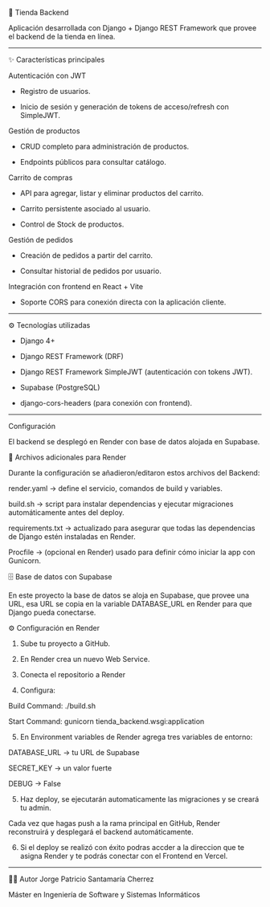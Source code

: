 🛒 Tienda Backend

Aplicación desarrollada con Django + Django REST Framework que provee el backend de la tienda en línea.

---

✨ Características principales

Autenticación con JWT

- Registro de usuarios.

- Inicio de sesión y generación de tokens de acceso/refresh con SimpleJWT.


Gestión de productos

- CRUD completo para administración de productos.

- Endpoints públicos para consultar catálogo.


Carrito de compras

- API para agregar, listar y eliminar productos del carrito.

- Carrito persistente asociado al usuario.

- Control de Stock de productos.


Gestión de pedidos

- Creación de pedidos a partir del carrito.

- Consultar historial de pedidos por usuario.


Integración con frontend en React + Vite

- Soporte CORS para conexión directa con la aplicación cliente.


---

⚙️ Tecnologías utilizadas 

- Django 4+

- Django REST Framework (DRF)

- Django REST Framework SimpleJWT (autenticación con tokens JWT).

- Supabase (PostgreSQL) 

- django-cors-headers (para conexión con frontend).

---

Configuración 

El backend se desplegó en Render con base de datos alojada en Supabase.


📂 Archivos adicionales para Render

Durante la configuración se añadieron/editaron estos archivos del Backend:

render.yaml → define el servicio, comandos de build y variables.

build.sh → script para instalar dependencias y ejecutar migraciones automáticamente antes del deploy.

requirements.txt → actualizado para asegurar que todas las dependencias de Django estén instaladas en Render.

Procfile → (opcional en Render) usado para definir cómo iniciar la app con Gunicorn.


🗄️ Base de datos con Supabase

En este proyecto la base de datos se aloja en Supabase, que provee una URL, esa URL se copia en la variable DATABASE_URL en Render para que Django pueda conectarse.


⚙️ Configuración en Render

1. Sube tu proyecto a GitHub.

2. En Render crea un nuevo Web Service.

3. Conecta el repositorio a Render

4. Configura:

Build Command: ./build.sh

Start Command: gunicorn tienda_backend.wsgi:application

5. En Environment variables de Render agrega tres variables de entorno:

DATABASE_URL → tu URL de Supabase

SECRET_KEY → un valor fuerte

DEBUG → False

5. Haz deploy, se ejecutarán automaticamente las migraciones y se creará tu admin.

Cada vez que hagas push a la rama principal en GitHub, Render reconstruirá y desplegará el backend automáticamente.

6. Si el deploy se realizó con éxito podras accder a la direccion que te asigna Render y te podrás conectar con el Frontend en Vercel.

---

👨‍💻 Autor
Jorge Patricio Santamaría Cherrez

Máster en Ingeniería de Software y Sistemas Informáticos 
